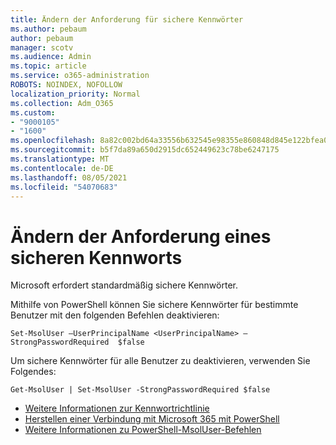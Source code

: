 ```yaml
---
title: Ändern der Anforderung für sichere Kennwörter
ms.author: pebaum
author: pebaum
manager: scotv
ms.audience: Admin
ms.topic: article
ms.service: o365-administration
ROBOTS: NOINDEX, NOFOLLOW
localization_priority: Normal
ms.collection: Adm_O365
ms.custom:
- "9000105"
- "1600"
ms.openlocfilehash: 8a82c002bd64a33556b632545e98355e860848d845e122bfea06fbc5ee5dcb90
ms.sourcegitcommit: b5f7da89a650d2915dc652449623c78be6247175
ms.translationtype: MT
ms.contentlocale: de-DE
ms.lasthandoff: 08/05/2021
ms.locfileid: "54070683"
---
```

# <a name="change-strong-password-requirement"></a>Ändern der Anforderung eines sicheren Kennworts

Microsoft erfordert standardmäßig sichere Kennwörter.

Mithilfe von PowerShell können Sie sichere Kennwörter für bestimmte Benutzer mit den folgenden Befehlen deaktivieren:

`Set-MsolUser –UserPrincipalName <UserPrincipalName> –StrongPasswordRequired  $false`

Um sichere Kennwörter für alle Benutzer zu deaktivieren, verwenden Sie Folgendes:

`Get-MsolUser | Set-MsolUser -StrongPasswordRequired $false`

- [Weitere Informationen zur Kennwortrichtlinie](https://docs.microsoft.com/azure/active-directory/authentication/concept-sspr-policy#password-policies-that-only-apply-to-cloud-user-accounts)
- [Herstellen einer Verbindung mit Microsoft 365 mit PowerShell](https://docs.microsoft.com/office365/enterprise/powershell/connect-to-office-365-powershell#connect-with-the-microsoft-azure-active-directory-module-for-windows-powershell)
- [Weitere Informationen zu PowerShell-MsolUser-Befehlen](https://docs.microsoft.com/powershell/module/msonline/set-msoluser?view=azureadps-1.0)
